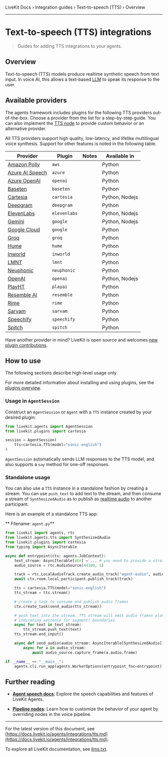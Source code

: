 LiveKit Docs › Integration guides › Text-to-speech (TTS) › Overview

---

# Text-to-speech (TTS) integrations

> Guides for adding TTS integrations to your agents.

## Overview

Text-to-speech (TTS) models produce realtime synthetic speech from text input. In voice AI, this allows a text-based [LLM](https://docs.livekit.io/agents/integrations/llm.md) to speak its response to the user.

## Available providers

The agents framework includes plugins for the following TTS providers out-of-the-box. Choose a provider from the list for a step-by-step guide. You can also implement the [TTS node](https://docs.livekit.io/agents/build/nodes.md#tts_node) to provide custom behavior or an alternative provider.

All TTS providers support high quality, low-latency, and lifelike multilingual voice synthesis. Support for other features is noted in the following table.

| Provider | Plugin | Notes | Available in |
| -------- | ------ | ----- | ------------ |
| [Amazon Polly](https://docs.livekit.io/agents/integrations/tts/aws.md) | `aws` |  | Python |
| [Azure AI Speech](https://docs.livekit.io/agents/integrations/tts/azure.md) | `azure` |  | Python |
| [Azure OpenAI](https://docs.livekit.io/agents/integrations/tts/azure-openai.md) | `openai` |  | Python |
| [Baseten](https://docs.livekit.io/agents/integrations/tts/baseten.md) | `baseten` |  | Python |
| [Cartesia](https://docs.livekit.io/agents/integrations/tts/cartesia.md) | `cartesia` |  | Python, Nodejs |
| [Deepgram](https://docs.livekit.io/agents/integrations/tts/deepgram.md) | `deepgram` |  | Python |
| [ElevenLabs](https://docs.livekit.io/agents/integrations/tts/elevenlabs.md) | `elevenlabs` |  | Python, Nodejs |
| [Gemini](https://docs.livekit.io/agents/integrations/tts/gemini.md) | `google` |  | Python, Nodejs |
| [Google Cloud](https://docs.livekit.io/agents/integrations/tts/google.md) | `google` |  | Python |
| [Groq](https://docs.livekit.io/agents/integrations/tts/groq.md) | `groq` |  | Python |
| [Hume](https://docs.livekit.io/agents/integrations/tts/hume.md) | `hume` |  | Python |
| [Inworld](https://docs.livekit.io/agents/integrations/tts/inworld.md) | `inworld` |  | Python |
| [LMNT](https://docs.livekit.io/agents/integrations/tts/lmnt.md) | `lmnt` |  | Python |
| [Neuphonic](https://docs.livekit.io/agents/integrations/tts/neuphonic.md) | `neuphonic` |  | Python |
| [OpenAI](https://docs.livekit.io/agents/integrations/tts/openai.md) | `openai` |  | Python, Nodejs |
| [PlayHT](https://docs.livekit.io/agents/integrations/tts/playai.md) | `playai` |  | Python |
| [Resemble AI](https://docs.livekit.io/agents/integrations/tts/resemble.md) | `resemble` |  | Python |
| [Rime](https://docs.livekit.io/agents/integrations/tts/rime.md) | `rime` |  | Python |
| [Sarvam](https://docs.livekit.io/agents/integrations/tts/sarvam.md) | `sarvam` |  | Python |
| [Speechify](https://docs.livekit.io/agents/integrations/tts/speechify.md) | `speechify` |  | Python |
| [Spitch](https://docs.livekit.io/agents/integrations/tts/spitch.md) | `spitch` |  | Python |

Have another provider in mind? LiveKit is open source and welcomes [new plugin contributions](https://docs.livekit.io/agents/integrations.md#contribute).

## How to use

The following sections describe high-level usage only.

For more detailed information about installing and using plugins, see the [plugins overview](https://docs.livekit.io/agents/integrations.md#install).

### Usage in `AgentSession`

Construct an `AgentSession` or `Agent` with a `TTS` instance created by your desired plugin:

```python
from livekit.agents import AgentSession
from livekit.plugins import cartesia

session = AgentSession(
    tts=cartesia.TTS(model="sonic-english")
)

```

`AgentSession` automatically sends LLM responses to the TTS model, and also supports a `say` method for one-off responses.

### Standalone usage

You can also use a `TTS` instance in a standalone fashion by creating a stream. You can use `push_text` to add text to the stream, and then consume a stream of `SynthesizedAudio` as to publish as [realtime audio](https://docs.livekit.io/home/client/tracks.md) to another participant.

Here is an example of a standalone TTS app:

** Filename: `agent.py`**

```python
from livekit import agents, rtc
from livekit.agents.tts import SynthesizedAudio
from livekit.plugins import cartesia
from typing import AsyncIterable

async def entrypoint(ctx: agents.JobContext):
    text_stream: AsyncIterable[str] = ... # you need to provide a stream of text
    audio_source = rtc.AudioSource(44100, 1)

    track = rtc.LocalAudioTrack.create_audio_track("agent-audio", audio_source)
    await ctx.room.local_participant.publish_track(track)

    tts = cartesia.TTS(model="sonic-english")
    tts_stream = tts.stream()

    # create a task to consume and publish audio frames
    ctx.create_task(send_audio(tts_stream))

    # push text into the stream, TTS stream will emit audio frames along with events
    # indicating sentence (or segment) boundaries.
    async for text in text_stream:
        tts_stream.push_text(text)
    tts_stream.end_input()

    async def send_audio(audio_stream: AsyncIterable[SynthesizedAudio]):
        async for a in audio_stream:
            await audio_source.capture_frame(a.audio.frame)

if __name__ == "__main__":
    agents.cli.run_app(agents.WorkerOptions(entrypoint_fnc=entrypoint))

```

## Further reading

- **[Agent speech docs](https://docs.livekit.io/agents/build/audio.md)**: Explore the speech capabilities and features of LiveKit Agents.

- **[Pipeline nodes](https://docs.livekit.io/agents/build/nodes.md)**: Learn how to customize the behavior of your agent by overriding nodes in the voice pipeline.

---


For the latest version of this document, see [https://docs.livekit.io/agents/integrations/tts.md](https://docs.livekit.io/agents/integrations/tts.md).

To explore all LiveKit documentation, see [llms.txt](https://docs.livekit.io/llms.txt).